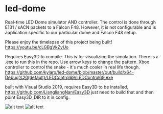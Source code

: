 # led-dome
Real-time LED Dome simulator AND controller. The control is done through E131 / sACN packets to a Falcon F48. However, it is not configurable and is application specific to our particular dome and Falcon F48 setup.

Please enjoy the timelapse of this project being built!
https://youtu.be/cLGBgVkZvUo

Requires Easy3D to compile. This is for visualizing the simulation.
There is a .exe to run this in the repo. Use arrow keys to change the pattern. Xbox controller to control the snake - it's much cooler in real life though.
https://github.com/kylaro/led-dome/blob/master/out/build/x64-Debug%20(default)/LEDControl69/LEDControl69.exe

built with Visual Studio 2019, requires Easy3D to be installed, https://github.com/LiangliangNan/Easy3D just need to build that and then point Easy3D_DIR to it in config.

![alt text](https://i.imgur.com/I5KZkV3.png)
![alt text](https://i.imgur.com/eSpTjxV.png)
